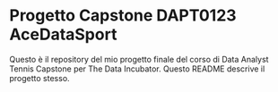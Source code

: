 # Progetto Capstone DAPT0123 AceDataSport
Questo è il repository del mio progetto finale del corso di Data Analyst Tennis Capstone per The Data Incubator. Questo README descrive il progetto stesso.




